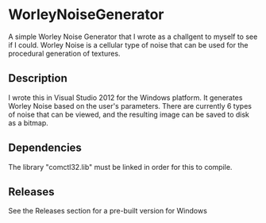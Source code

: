 # WorleyNoiseGenerator
A simple Worley Noise Generator that I wrote as a challgent to myself to see if I could. Worley Noise is a cellular type of noise that can be used for the procedural generation of textures.

## Description
I wrote this in Visual Studio 2012 for the Windows platform.
It generates Worley Noise based on the user's parameters. There are currently 6 types of noise that can be viewed, and the resulting image can be saved to disk as a bitmap.

## Dependencies
The library "comctl32.lib" must be linked in order for this to compile.

## Releases
See the Releases section for a pre-built version for Windows

